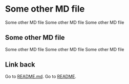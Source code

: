 # Some other MD file

Some other MD file
Some other MD file
Some other MD file


## Some other MD file

Some other MD file
Some other MD file
Some other MD file


## Link back

Go to [README.md](README.md).
Go to [README](README).


